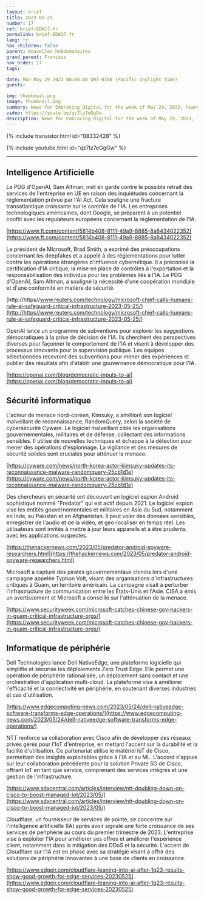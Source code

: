 ```yaml
---
layout: brief
title: 2023-05-29
number: 17
ref: brief-EDW17-fr
permalink: brief-EDW17-fr
lang: fr
has_children: false
parent: Nouvelles hebdomadaires
grand_parent: Français
nav_order: 17
tags:

date: Mon May 29 2023 00:00:00 GMT-0700 (Pacific Daylight Time)
guests:

img: thumbnail.png
image: thumbnail.png
summary: News for Embracing Digital for the week of May 29, 2023, learn about more regulations for AI, increased nation-state cyber attacks, and edge computing investments.
video: https://youtu.be/qz7lz7eGgGw
description: News for Embracing Digital for the week of May 29, 2023, learn about more regulations for AI, increased nation-state cyber attacks, and edge computing investments.
---
```



{% include transistor.html id="08332428" %}



{% include youtube.html id="qz7lz7eGgGw" %}


---

## Intelligence Artificielle

Le PDG d'OpenAI, Sam Altman, met en garde contre le possible retrait des services de l'entreprise en UE en raison des inquiétudes concernant la réglementation prévue par l'AI Act. Cela souligne une fracture transatlantique croissante sur le contrôle de l'IA. Les entreprises technologiques américaines, dont Google, se préparent à un potentiel conflit avec les régulateurs européens concernant la réglementation de l'IA.

[https://www.ft.com/content/5814b408-8111-49a9-8885-8a8434022352](https://www.ft.com/content/5814b408-8111-49a9-8885-8a8434022352)

Le président de Microsoft, Brad Smith, a exprimé des préoccupations concernant les deepfakes et a appelé à des réglementations pour lutter contre les opérations étrangères d'influence cybernétique. Il a préconisé la certification d'IA critique, la mise en place de contrôles à l'exportation et la responsabilisation des individus pour les problèmes liés à l'IA. Le PDG d'OpenAI, Sam Altman, a souligné la nécessité d'une coopération mondiale et d'une conformité en matière de sécurité.

[http://https//www.reuters.com/technology/microsoft-chief-calls-humans-rule-ai-safeguard-critical-infrastructure-2023-05-25/](http://https//www.reuters.com/technology/microsoft-chief-calls-humans-rule-ai-safeguard-critical-infrastructure-2023-05-25/)

OpenAI lance un programme de subventions pour explorer les suggestions démocratiques à la prise de décision de l'IA. Ils cherchent des perspectives diverses pour façonner le comportement de l'IA et visent à développer des processus innovants pour la supervision publique. Les équipes sélectionnées recevront des subventions pour mener des expériences et publier des résultats afin d'établir une gouvernance démocratique pour l'IA.

[https://openai.com/blog/democratic-inputs-to-ai](https://openai.com/blog/democratic-inputs-to-ai)

## Sécurité informatique

L'acteur de menace nord-coréen, Kimsuky, a amélioré son logiciel malveillant de reconnaissance, RandomQuery, selon la société de cybersécurité Cyware. Le logiciel malveillant cible les organisations gouvernementales, militaires et de défense, collectant des informations sensibles. Il utilise de nouvelles techniques et échappe à la détection pour mener des opérations d'espionnage. La vigilance et des mesures de sécurité solides sont cruciales pour atténuer la menace.

[https://cyware.com/news/north-korea-actor-kimsuky-updates-its-reconnaissance-malware-randomquery-25cb1d1e](https://cyware.com/news/north-korea-actor-kimsuky-updates-its-reconnaissance-malware-randomquery-25cb1d1e)

Des chercheurs en sécurité ont découvert un logiciel espion Android sophistiqué nommé "Predator" qui est actif depuis 2021. Le logiciel espion vise les entités gouvernementales et militaires en Asie du Sud, notamment en Inde, au Pakistan et en Afghanistan. Il peut voler des données sensibles, enregistrer de l'audio et de la vidéo, et geo-localiser en temps réel. Les utilisateurs sont invités à mettre à jour leurs appareils et à être prudents avec les applications suspectes.

[https://thehackernews.com/2023/05/predator-android-spyware-researchers.html](https://thehackernews.com/2023/05/predator-android-spyware-researchers.html)

Microsoft a capturé des pirates gouvernementaux chinois lors d'une campagne appelée Typhon Volt, visant des organisations d'infrastructures critiques à Guam, un territoire américain. La campagne visait à perturber l'infrastructure de communication entre les États-Unis et l'Asie. CISA a émis un avertissement et Microsoft a conseillé sur l'atténuation de la menace.

[https://www.securityweek.com/microsoft-catches-chinese-gov-hackers-in-guam-critical-infrastructure-orgs/](https://www.securityweek.com/microsoft-catches-chinese-gov-hackers-in-guam-critical-infrastructure-orgs/)

## Informatique de périphérie

Dell Technologies lance Dell NativeEdge, une plateforme logicielle qui simplifie et sécurise les déploiements Zero Trust Edge. Elle permet une opération de périphérie rationalisée, un déploiement sans contact et une orchestration d'application multi-cloud. La plateforme vise à améliorer l'efficacité et la connectivité en périphérie, en soutenant diverses industries et cas d'utilisation.

[https://www.edgecomputing-news.com/2023/05/24/dell-nativeedge-software-transforms-edge-operations/](https://www.edgecomputing-news.com/2023/05/24/dell-nativeedge-software-transforms-edge-operations/)

NTT renforce sa collaboration avec Cisco afin de développer des réseaux privés gérés pour l'IoT d'entreprise, en mettant l'accent sur la durabilité et la facilité d'utilisation. Ce partenariat utilise le matériel IoT de Cisco, permettant des insights exploitables grâce à l'IA et au ML. L'accord s'appuie sur leur collaboration précédente pour la solution Private 5G de Cisco, offrant IoT en tant que service, comprenant des services intégrés et une gestion de l'infrastructure.

[https://www.sdxcentral.com/articles/interview/ntt-doubling-down-on-cisco-to-boost-managed-iot/2023/05/](https://www.sdxcentral.com/articles/interview/ntt-doubling-down-on-cisco-to-boost-managed-iot/2023/05/)

Cloudflare, un fournisseur de services de pointe, se concentre sur l'intelligence artificielle (IA) après avoir signalé une forte croissance de ses services de periphérie au cours du premier trimestre de 2023. L'entreprise vise à exploiter l'IA pour améliorer ses offres et améliorer l'expérience client, notamment dans la mitigation des DDoS et la sécurité. L'accent de Cloudflare sur l'IA est en phase avec sa stratégie visant à offrir des solutions de périphérie innovantes à une base de clients en croissance.

[https://www.edgeir.com/cloudflare-leaning-into-ai-after-1q23-results-show-good-growth-for-edge-services-20230525](https://www.edgeir.com/cloudflare-leaning-into-ai-after-1q23-results-show-good-growth-for-edge-services-20230525)

